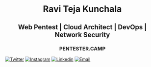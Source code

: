 <h1 align="center">Ravi Teja Kunchala</h1>
<h2 align="center">Web Pentest | Cloud Architect | DevOps | Network Security</h2>
<h3 align="center">PENTESTER.CAMP</h3>

[![Twitter](https://img.shields.io/badge/Twitter-%40__iraviteja-%231DA1F2)](https://twitter.com/_iraviteja) 
[![Instagram](https://img.shields.io/badge/Instagram-__iraviteja-%23bc2a8d%09)](https://instagram.com/_iraviteja)
[![Linkedin](https://img.shields.io/badge/Linked%20in-iraviteja-blue)](https://www.linkedin.com/in/iraviteja)
[![Email](https://img.shields.io/badge/Email-raviteja@i.camp-red)](mailto:raviteja@i.camp)
